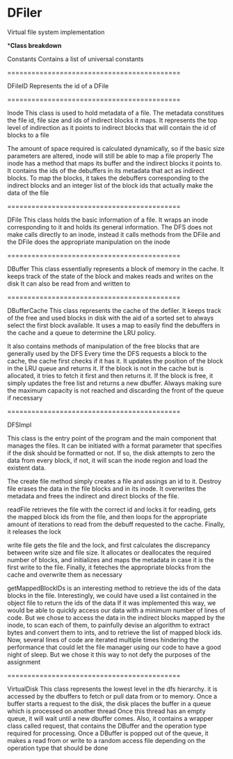 DFiler
======

Virtual file system implementation

*******Class breakdown******

Constants
Contains a list of universal constants

===========================================

DFileID
Represents the id of a DFile

===========================================

Inode
This class is used to hold metadata of a file. The metadata constitues the file id, file size
and ids of indirect blocks it maps. It represents the top level of 
indirection as it points to indirect blocks that will contain the id of blocks to a file

The amount of space required is calculated dynamically, so if the basic size parameters
are altered, inode will still be able to map a file properly
The inode has a method that maps its buffer and the indirect blocks it points to. 
It contains the ids of the debuffers in its metadata that act as indirect blocks.
To map the blocks, it takes the debuffers corresponding to the indirect blocks and an integer
list of the block ids that actually make the data of the file

===========================================

DFile
This class holds the basic information of a file. It wraps an inode corresponding to it
and holds its general information. The DFS does not make calls directly to an inode, instead
it calls methods from the DFile and the DFile does the appropriate manipulation on the inode

===========================================

DBuffer
This class essentially represents a block of memory in the cache. 
It keeps track of the state of the block and makes reads and writes on the disk
It can also be read from and written to

===========================================

DBufferCache
This class represents the cache of the defiler. It keeps track of the free and used blocks
in disk with the aid of a sorted set to always select the first block available. 
It uses a map to easily find the debuffers in the cache and a queue to determine the LRU
policy.

It also contains methods of manipulation of the free blocks that are generally used by the DFS
Every time the DFS requests a block to the cache, the cache first checks if it has it. It updates
the position of the block in the LRU queue and returns it. If the block is not in the cache 
but is allocated, it tries to fetch it first and then returns it. If the block is free, it
simply updates the free list and returns a new dbuffer. Always making sure the maximum capacity
is not reached and discarding the front of the queue if necessary

===========================================

DFSImpl

This class is the entry point of the program and the main component that manages the 
files. It can be initiated with a format parameter that specifies if the disk should be 
formatted or not. 
If so, the disk attempts to zero the data from every block, if not, it will scan the 
inode region and load the existent data.
 
The create file method simply creates a file and assings an id to it.
Destroy file erases the data in the file blocks and in its inode. It overwrites
the metadata and frees the indirect and direct blocks of the file.
 
readFile retrieves the file with the correct id and locks it for reading,
gets the mapped block ids from the file, and then loops for the appropriate amount
of iterations to read from the debuff requested to the cache. Finally, it releases the lock
  
write file gets the file and the lock, and first calculates the discrepancy between write size and
file size. It allocates or deallocates the required number of blocks, and initializes and maps 
the metadata in case it is the first write to the file. Finally, it feteches the appropriate blocks 
from the cache and overwrite them as necessary

getMappedBlockIDs is an interesting method to retrieve the ids of the data blocks in the file. 
Interestingly, we could have used a list contained in the object file to return the ids of the data
If it was implemented this way, we would be able to quickly access our data with a minimum number of 
lines of code. 
But we chose to access the data in the indirect blocks mapped by the inode, to scan
each of them, to painfully devise an algorithm to extract bytes and convert them to ints, and to 
retrieve the list of mapped block ids. Now, several lines of code are iterated multiple times hindering
the performance that could let the file manager using our code to have a good night of sleep.
But we chose it this way to not defy the purposes of the assignment

===========================================

VirtualDisk
This class represents the lowest level in the dfs hierarchy. it is accessed by
the dbuffers to fetch or pull data from or to memory. Once a buffer starts a request
to the disk, the disk places the buffer in a queue which is processed on another thread
Once this thread has an empty queue, it will wait until a new dbuffer comes. Also, it contains
a wrapper class called request, that contains the DBuffer and the operation type 
required for processing. Once a DBuffer is popped out of the queue, it makes a read from 
or write to a random access file depending on the operation type that should be done